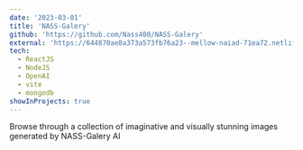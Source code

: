 ```yaml
---
date: '2023-03-01'
title: 'NASS-Galery'
github: 'https://github.com/Nass400/NASS-Galery'
external: 'https://644870ae8a373a573fb76a23--mellow-naiad-71ea72.netlify.app/'
tech:
  - ReactJS
  - NodeJS
  - OpenAI
  - vite
  - mongodb
showInProjects: true
---
```


Browse through a collection of imaginative and visually stunning images generated by NASS-Galery AI